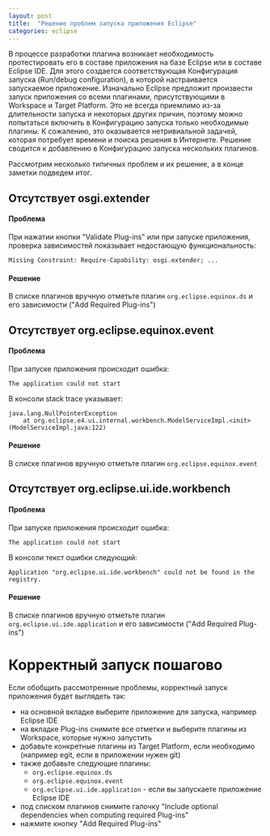 ```yaml
---
layout: post
title:  "Решение проблем запуска приложения Eclipse"
categories: eclipse
---
```


В процессе разработки плагина возникает необходимость протестировать его в составе приложения на базе Eclipse или в составе Eclipse IDE. Для этого создается соответствующая Конфигурация запуска (Run/debug configuration), в которой настраивается запускаемое приложение. Изначально Eclipse предложит произвести запуск приложения со всеми плагинами, присутствующими в Workspace и Target Platform. Это не всегда приемлимо из-за длительности запуска и некоторых других причин, поэтому можно попытаться включить в Конфигурацию запуска только необходимые плагины. К сожалению, это оказывается нетривиальной задачей, которая потребует времени и поиска решения в Интернете. Решение сводится к добавлению в Конфигурацию запуска нескольких плагинов.

Рассмотрим несколько типичных проблем и их решение, а в конце заметки подведем итог.

## Отсутствует osgi.extender

#### Проблема

При нажатии кнопки "Validate Plug-ins" или при запуске приложения, проверка зависимостей показывает недостающую функциональность:

`Missing Constraint: Require-Capability: osgi.extender; ...`

#### Решение

В списке плагинов вручную отметьте плагин `org.eclipse.equinox.ds` и его зависимости ("Add Required Plug-ins")

## Отсутствует org.eclipse.equinox.event

#### Проблема

При запуске приложения происходит ошибка:

`The application could not start`

В консоли stack trace указывает:

```
java.lang.NullPointerException
	at org.eclipse.e4.ui.internal.workbench.ModelServiceImpl.<init>(ModelServiceImpl.java:122)
```

#### Решение

В списке плагинов вручную отметьте плагин `org.eclipse.equinox.event`

## Отсутствует org.eclipse.ui.ide.workbench

#### Проблема

При запуске приложения происходит ошибка:

`The application could not start`

В консоли текст ошибки следующий:

`Application "org.eclipse.ui.ide.workbench" could not be found in the registry.`

#### Решение

В списке плагинов вручную отметьте плагин `org.eclipse.ui.ide.application` и его зависимости ("Add Required Plug-ins")

# Корректный запуск пошагово

Если обобщить рассмотренные проблемы, корректный запуск приложения будет выглядеть так:

* на основной вкладке выберите приложение для запуска, например Eclipse IDE
* на вкладке Plug-ins снимите все отметки и выберите плагины из Workspace, которые нужно запустить
* добавьте конкретные плагины из Target Platform, если необходимо (например egit, если в приложении нужен git)
* также добавьте следующие плагины:
  - `org.eclipse.equinox.ds`
  - `org.eclipse.equinox.event`
  - `org.eclipse.ui.ide.application` - если вы запускаете приложение Eclipse IDE
* под списком плагинов снимите галочку "Include optional dependencies when computing required Plug-ins"
* нажмите кнопку "Add Required Plug-ins"
